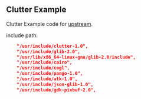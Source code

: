 Clutter Example
------

Clutter Example code for [upstream](https://git.gnome.org/browse/clutter/tree/example).

include path:

```json
    "/usr/include/clutter-1.0",
    "/usr/include/glib-2.0",
    "/usr/lib/x86_64-linux-gnu/glib-2.0/include",
    "/usr/include/cairo",
    "/usr/include/cogl",
    "/usr/include/pango-1.0",
    "/usr/include/atk-1.0",
    "/usr/include/json-glib-1.0",
    "/usr/include/gdk-pixbuf-2.0",
```